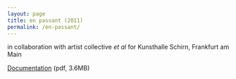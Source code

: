 ```yaml
---
layout: page
title: en passant (2011)
permalink: /en-passant/
---
```


in collaboration with artist collective *et al* for Kunsthalle Schirn, Frankfurt am Main

[Documentation](http://dl.dropbox.com/u/4328598/fredrik_wallberg_selected_works/docs/en-passant.pdf) (pdf, 3.6MB)